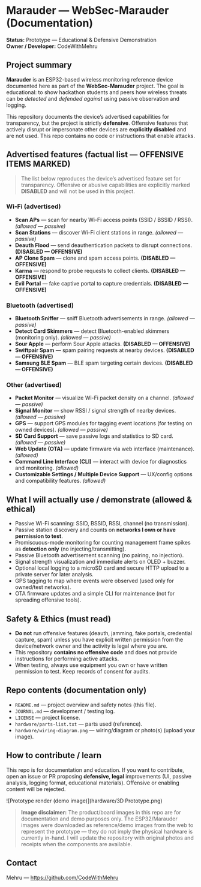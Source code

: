 # Marauder — WebSec-Marauder (Documentation)

**Status:** Prototype — Educational & Defensive Demonstration  
**Owner / Developer:** CodeWithMehru



## Project summary
**Marauder** is an ESP32-based wireless monitoring reference device documented here as part of the **WebSec-Marauder** project. The goal is educational: to show hackathon students and peers how wireless threats can be *detected* and *defended against* using passive observation and logging.

This repository documents the device’s advertised capabilities for transparency, but the project is strictly **defensive**. Offensive features that actively disrupt or impersonate other devices are **explicitly disabled** and are not used. This repo contains no code or instructions that enable attacks.


## Advertised features (factual list — OFFENSIVE ITEMS MARKED)
> The list below reproduces the device’s advertised feature set for transparency. Offensive or abusive capabilities are explicitly marked **DISABLED** and will not be used in this project.

### Wi-Fi (advertised)
- **Scan APs** — scan for nearby Wi-Fi access points (SSID / BSSID / RSSI). *(allowed — passive)*
- **Scan Stations** — discover Wi-Fi client stations in range. *(allowed — passive)*
- **Deauth Flood** — send deauthentication packets to disrupt connections. **(DISABLED — OFFENSIVE)**
- **AP Clone Spam** — clone and spam access points. **(DISABLED — OFFENSIVE)**
- **Karma** — respond to probe requests to collect clients. **(DISABLED — OFFENSIVE)**
- **Evil Portal** — fake captive portal to capture credentials. **(DISABLED — OFFENSIVE)**

### Bluetooth (advertised)
- **Bluetooth Sniffer** — sniff Bluetooth advertisements in range. *(allowed — passive)*
- **Detect Card Skimmers** — detect Bluetooth-enabled skimmers (monitoring only). *(allowed — passive)*
- **Sour Apple** — perform Sour Apple attacks. **(DISABLED — OFFENSIVE)**
- **Swiftpair Spam** — spam pairing requests at nearby devices. **(DISABLED — OFFENSIVE)**
- **Samsung BLE Spam** — BLE spam targeting certain devices. **(DISABLED — OFFENSIVE)**

### Other (advertised)
- **Packet Monitor** — visualize Wi-Fi packet density on a channel. *(allowed — passive)*
- **Signal Monitor** — show RSSI / signal strength of nearby devices. *(allowed — passive)*
- **GPS** — support GPS modules for tagging event locations (for testing on owned devices). *(allowed — passive)*
- **SD Card Support** — save passive logs and statistics to SD card. *(allowed — passive)*
- **Web Update (OTA)** — update firmware via web interface (maintenance). *(allowed)*
- **Command Line Interface (CLI)** — interact with device for diagnostics and monitoring. *(allowed)*
- **Customizable Settings / Multiple Device Support** — UX/config options and compatibility features. *(allowed)*



## What I will actually use / demonstrate (allowed & ethical)
- Passive Wi-Fi scanning: SSID, BSSID, RSSI, channel (no transmission).
- Passive station discovery and counts on **networks I own or have permission to test**.
- Promiscuous-mode monitoring for counting management frame spikes as **detection only** (no injecting/transmitting).
- Passive Bluetooth advertisement scanning (no pairing, no injection).
- Signal strength visualization and immediate alerts on OLED + buzzer.
- Optional local logging to a microSD card and secure HTTP upload to a private server for later analysis.
- GPS tagging to map where events were observed (used only for owned/test networks).
- OTA firmware updates and a simple CLI for maintenance (not for spreading offensive tools).



## Safety & Ethics (must read)
- **Do not** run offensive features (deauth, jamming, fake portals, credential capture, spam) unless you have explicit written permission from the device/network owner and the activity is legal where you are.
- This repository **contains no offensive code** and does not provide instructions for performing active attacks.
- When testing, always use equipment you own or have written permission to test. Keep records of consent for audits.



## Repo contents (documentation only)
- `README.md` — project overview and safety notes (this file).  
- `JOURNAL.md` — development / testing log.  
- `LICENSE` — project license.  
- `hardware/parts-list.txt` — parts used (reference).  
- `hardware/wiring-diagram.png` — wiring/diagram or photo(s) (upload your image).



## How to contribute / learn
This repo is for documentation and education. If you want to contribute, open an issue or PR proposing **defensive, legal** improvements (UI, passive analysis, logging format, educational materials). Offensive or enabling content will be rejected.


![Prototype render (demo image)](hardware/3D Prototype.png)

> **Image disclaimer:** The product/board images in this repo are for documentation and demo purposes only. The ESP32/Marauder images were downloaded as reference/demo images from the web to represent the prototype — they do not imply the physical hardware is currently in-hand. I will update the repository with original photos and receipts when the components are available.

## Contact
Mehru — https://github.com/CodeWithMehru
